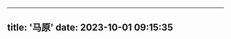 
---
title: '马原'
date: 2023-10-01 09:15:35
---

<div id="aplayer"></div>

<script>
const ap = new APlayer({
    container: document.getElementById('aplayer'),
    audio: [
        {
            name: 'music/马原/01.导论.mp3',
            artist: '艺术家',
            url: 'https://cdn.nidhogg-110.cn/music/%E9%A9%AC%E5%8E%9F/01.%E5%AF%BC%E8%AE%BA.mp3',
            cover: 'http://cdn.nidhogg-110.cn/typora/channels4_profile.jpg'
        }, 
        {
            name: 'music/马原/02.哲学及其基本问题.mp3',
            artist: '艺术家',
            url: 'https://cdn.nidhogg-110.cn/music/%E9%A9%AC%E5%8E%9F/02.%E5%93%B2%E5%AD%A6%E5%8F%8A%E5%85%B6%E5%9F%BA%E6%9C%AC%E9%97%AE%E9%A2%98.mp3',
            cover: 'http://cdn.nidhogg-110.cn/typora/channels4_profile.jpg'
        }, 
        {
            name: 'music/马原/03.物质观.mp3',
            artist: '艺术家',
            url: 'https://cdn.nidhogg-110.cn/music/%E9%A9%AC%E5%8E%9F/03.%E7%89%A9%E8%B4%A8%E8%A7%82.mp3',
            cover: 'http://cdn.nidhogg-110.cn/typora/channels4_profile.jpg'
        }, 
        {
            name: 'music/马原/04.意识观、世界的物质统一性.mp3',
            artist: '艺术家',
            url: 'https://cdn.nidhogg-110.cn/music/%E9%A9%AC%E5%8E%9F/04.%E6%84%8F%E8%AF%86%E8%A7%82%E3%80%81%E4%B8%96%E7%95%8C%E7%9A%84%E7%89%A9%E8%B4%A8%E7%BB%9F%E4%B8%80%E6%80%A7.mp3',
            cover: 'http://cdn.nidhogg-110.cn/typora/channels4_profile.jpg'
        }, 
        {
            name: 'music/马原/05.两大总特征.mp3',
            artist: '艺术家',
            url: 'https://cdn.nidhogg-110.cn/music/%E9%A9%AC%E5%8E%9F/05.%E4%B8%A4%E5%A4%A7%E6%80%BB%E7%89%B9%E5%BE%81.mp3',
            cover: 'http://cdn.nidhogg-110.cn/typora/channels4_profile.jpg'
        }, 
        {
            name: 'music/马原/06.对立统一规律.mp3',
            artist: '艺术家',
            url: 'https://cdn.nidhogg-110.cn/music/%E9%A9%AC%E5%8E%9F/06.%E5%AF%B9%E7%AB%8B%E7%BB%9F%E4%B8%80%E8%A7%84%E5%BE%8B.mp3',
            cover: 'http://cdn.nidhogg-110.cn/typora/channels4_profile.jpg'
        }, 
        {
            name: 'music/马原/07.量变质变规律、否定之否定规律.mp3',
            artist: '艺术家',
            url: 'https://cdn.nidhogg-110.cn/music/%E9%A9%AC%E5%8E%9F/07.%E9%87%8F%E5%8F%98%E8%B4%A8%E5%8F%98%E8%A7%84%E5%BE%8B%E3%80%81%E5%90%A6%E5%AE%9A%E4%B9%8B%E5%90%A6%E5%AE%9A%E8%A7%84%E5%BE%8B.mp3',
            cover: 'http://cdn.nidhogg-110.cn/typora/channels4_profile.jpg'
        }, 
        {
            name: 'music/马原/08.五对基本范畴.mp3',
            artist: '艺术家',
            url: 'https://cdn.nidhogg-110.cn/music/%E9%A9%AC%E5%8E%9F/08.%E4%BA%94%E5%AF%B9%E5%9F%BA%E6%9C%AC%E8%8C%83%E7%95%B4.mp3',
            cover: 'http://cdn.nidhogg-110.cn/typora/channels4_profile.jpg'
        }, 
        {
            name: 'music/马原/09.实践.mp3',
            artist: '艺术家',
            url: 'https://cdn.nidhogg-110.cn/music/%E9%A9%AC%E5%8E%9F/09.%E5%AE%9E%E8%B7%B5.mp3',
            cover: 'http://cdn.nidhogg-110.cn/typora/channels4_profile.jpg'
        }, 
        {
            name: 'music/马原/10.认识.mp3',
            artist: '艺术家',
            url: 'https://cdn.nidhogg-110.cn/music/%E9%A9%AC%E5%8E%9F/10.%E8%AE%A4%E8%AF%86.mp3',
            cover: 'http://cdn.nidhogg-110.cn/typora/channels4_profile.jpg'
        }, 
        {
            name: 'music/马原/11.真理.mp3',
            artist: '艺术家',
            url: 'https://cdn.nidhogg-110.cn/music/%E9%A9%AC%E5%8E%9F/11.%E7%9C%9F%E7%90%86.mp3',
            cover: 'http://cdn.nidhogg-110.cn/typora/channels4_profile.jpg'
        }, 
        {
            name: 'music/马原/12.价值、认识世界和改造世界.mp3',
            artist: '艺术家',
            url: 'https://cdn.nidhogg-110.cn/music/%E9%A9%AC%E5%8E%9F/12.%E4%BB%B7%E5%80%BC%E3%80%81%E8%AE%A4%E8%AF%86%E4%B8%96%E7%95%8C%E5%92%8C%E6%94%B9%E9%80%A0%E4%B8%96%E7%95%8C.mp3',
            cover: 'http://cdn.nidhogg-110.cn/typora/channels4_profile.jpg'
        }, 
        {
            name: 'music/马原/13.历史观基本问题.mp3',
            artist: '艺术家',
            url: 'https://cdn.nidhogg-110.cn/music/%E9%A9%AC%E5%8E%9F/13.%E5%8E%86%E5%8F%B2%E8%A7%82%E5%9F%BA%E6%9C%AC%E9%97%AE%E9%A2%98.mp3',
            cover: 'http://cdn.nidhogg-110.cn/typora/channels4_profile.jpg'
        }, 
        {
            name: 'music/马原/14.社会基本矛盾.mp3',
            artist: '艺术家',
            url: 'https://cdn.nidhogg-110.cn/music/%E9%A9%AC%E5%8E%9F/14.%E7%A4%BE%E4%BC%9A%E5%9F%BA%E6%9C%AC%E7%9F%9B%E7%9B%BE.mp3',
            cover: 'http://cdn.nidhogg-110.cn/typora/channels4_profile.jpg'
        }, 
        {
            name: 'music/马原/15.社会形态更替、人民群众.mp3',
            artist: '艺术家',
            url: 'https://cdn.nidhogg-110.cn/music/%E9%A9%AC%E5%8E%9F/15.%E7%A4%BE%E4%BC%9A%E5%BD%A2%E6%80%81%E6%9B%B4%E6%9B%BF%E3%80%81%E4%BA%BA%E6%B0%91%E7%BE%A4%E4%BC%97.mp3',
            cover: 'http://cdn.nidhogg-110.cn/typora/channels4_profile.jpg'
        }, 
        {
            name: 'music/马原/16. 简单商品经济（上）.mp3',
            artist: '艺术家',
            url: 'https://cdn.nidhogg-110.cn/music/%E9%A9%AC%E5%8E%9F/16.%20%E7%AE%80%E5%8D%95%E5%95%86%E5%93%81%E7%BB%8F%E6%B5%8E%EF%BC%88%E4%B8%8A%EF%BC%89.mp3',
            cover: 'http://cdn.nidhogg-110.cn/typora/channels4_profile.jpg'
        }, 
        {
            name: 'music/马原/17. 简单商品经济（下）.mp3',
            artist: '艺术家',
            url: 'https://cdn.nidhogg-110.cn/music/%E9%A9%AC%E5%8E%9F/17.%20%E7%AE%80%E5%8D%95%E5%95%86%E5%93%81%E7%BB%8F%E6%B5%8E%EF%BC%88%E4%B8%8B%EF%BC%89.mp3',
            cover: 'http://cdn.nidhogg-110.cn/typora/channels4_profile.jpg'
        }, 
        {
            name: 'music/马原/18. 发达商品经济（上）.mp3',
            artist: '艺术家',
            url: 'https://cdn.nidhogg-110.cn/music/%E9%A9%AC%E5%8E%9F/18.%20%E5%8F%91%E8%BE%BE%E5%95%86%E5%93%81%E7%BB%8F%E6%B5%8E%EF%BC%88%E4%B8%8A%EF%BC%89.mp3',
            cover: 'http://cdn.nidhogg-110.cn/typora/channels4_profile.jpg'
        }, 
        {
            name: 'music/马原/19.发达商品经济（下）.mp3',
            artist: '艺术家',
            url: 'https://cdn.nidhogg-110.cn/music/%E9%A9%AC%E5%8E%9F/19.%E5%8F%91%E8%BE%BE%E5%95%86%E5%93%81%E7%BB%8F%E6%B5%8E%EF%BC%88%E4%B8%8B%EF%BC%89.mp3',
            cover: 'http://cdn.nidhogg-110.cn/typora/channels4_profile.jpg'
        }, 
        {
            name: 'music/马原/20. 垄断及当代资本主义.mp3',
            artist: '艺术家',
            url: 'https://cdn.nidhogg-110.cn/music/%E9%A9%AC%E5%8E%9F/20.%20%E5%9E%84%E6%96%AD%E5%8F%8A%E5%BD%93%E4%BB%A3%E8%B5%84%E6%9C%AC%E4%B8%BB%E4%B9%89.mp3',
            cover: 'http://cdn.nidhogg-110.cn/typora/channels4_profile.jpg'
        }, 
        {
            name: 'music/马原/21.科学社会主义.mp3',
            artist: '艺术家',
            url: 'https://cdn.nidhogg-110.cn/music/%E9%A9%AC%E5%8E%9F/21.%E7%A7%91%E5%AD%A6%E7%A4%BE%E4%BC%9A%E4%B8%BB%E4%B9%89.mp3',
            cover: 'http://cdn.nidhogg-110.cn/typora/channels4_profile.jpg'
        }]
});
</script>
